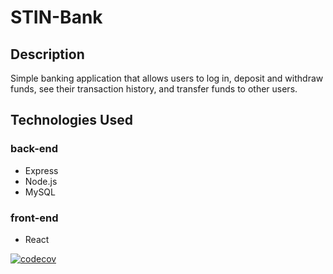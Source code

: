 # STIN-Bank

## Description

Simple banking application that allows users to log in, deposit and withdraw funds, see their transaction history, and
transfer funds to other users.

## Technologies Used

### back-end

- Express
- Node.js
- MySQL

### front-end

- React

[![codecov](https://codecov.io/gh/MarcelHor/STIN-Bank/branch/main/graph/badge.svg?token=NJT9MZV09O)](https://codecov.io/gh/MarcelHor/STIN-Bank)

